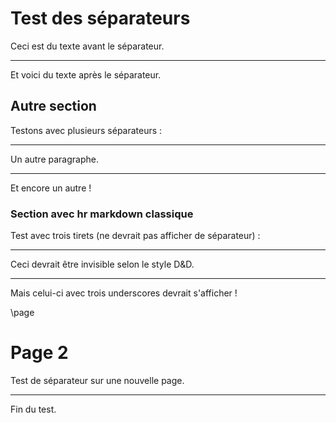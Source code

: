 # Test des séparateurs

Ceci est du texte avant le séparateur.

___

Et voici du texte après le séparateur.

## Autre section

Testons avec plusieurs séparateurs :

___

Un autre paragraphe.

___

Et encore un autre !

### Section avec hr markdown classique

Test avec trois tirets (ne devrait pas afficher de séparateur) :

---

Ceci devrait être invisible selon le style D&D.

___

Mais celui-ci avec trois underscores devrait s'afficher !

\page

# Page 2

Test de séparateur sur une nouvelle page.

___

Fin du test.